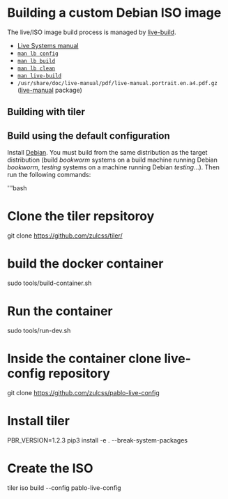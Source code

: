 # Building a custom Debian ISO image

The live/ISO image build process is managed by [live-build](https://packages.debian/bookwom/live-build).

* [Live Systems manual](https://live-team.pages.debian.net/live-manual/html/live-manual/index.en.html)
* [`man lb config`](https://manpages.debian.org/bookworm/live-build/lb_config.1.en.html)
* [`man lb build`](https://manpages.debian.org/bookworm/live-build/lb_build.1.en.html)
* [`man lb clean`](https://manpages.debian.org/bookworm/live-build/lb_clean.1.en.html)
* [`man live-build`](https://manpages.debian.org/bookworm/live-build/live-build.7.en.html)
* `/usr/share/doc/live-manual/pdf/live-manual.portrait.en.a4.pdf.gz` ([live-manual](https://packages.debian.org/bookworm/live-manual) package)

## Building with tiler

## Build using the default configuration

Install [Debian](https://www.debian.org). You must build from the same distribution as the target distribution (build *bookworm* systems on a build machine running Debian *bookworm*, *testing* systems on a machine running Debian *testing*...). Then run the following commands:

'''bash
# Clone the tiler repsitoroy
git clone https://github.com/zulcss/tiler/
# build the docker container
sudo tools/build-container.sh
# Run the container
sudo tools/run-dev.sh
# Inside the container clone live-config repository
git clone https://github.com/zulcss/pablo-live-config

# Install tiler
PBR_VERSION=1.2.3 pip3 install -e . --break-system-packages

# Create the ISO
tiler iso build --config pablo-live-config

